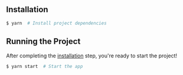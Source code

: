 ## Installation

```bash
$ yarn  # Install project dependencies
```

## Running the Project

After completing the [installation](#installation) step, you're ready to start the project!

```bash
$ yarn start  # Start the app
```
